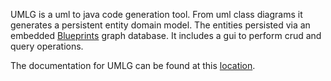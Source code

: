 UMLG is a uml to java code generation tool.
From uml class diagrams it generates a persistent entity domain model.
The entities persisted via an embedded [Blueprints](https://github.com/tinkerpop/blueprints) graph database.
It includes a gui to perform crud and query operations.

The documentation for UMLG can be found at this [location](http://umlg.org).
